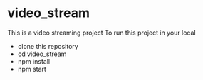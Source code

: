# video_stream
This is a video streaming project
To run this project in your local <br>
- clone this repository
- cd video_stream
- npm install
- npm start
